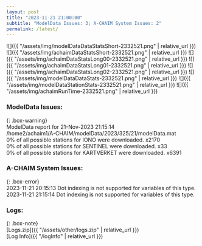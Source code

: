 ```yaml
---
layout: post
title: "2023-11-21 21:00:00"
subtitle: "ModelData Issues: 3; A-CHAIM System Issues: 2"
permalink: /latest/
---
```


![]({{ "/assets/img/modelDataDataStatsShort-2332521.png" | relative_url }})
![]({{ "/assets/img/achaimDataStatsShort-2332521.png" | relative_url }})
![]({{ "/assets/img/achaimDataStatsLong00-2332521.png" | relative_url }})
![]({{ "/assets/img/achaimDataStatsLong01-2332521.png" | relative_url }})
![]({{ "/assets/img/achaimDataStatsLong02-2332521.png" | relative_url }})
![]({{ "/assets/img/modelDataDataStats-2332521.png" | relative_url }})
![]({{ "/assets/img/modelDataStationStats-2332521.png" | relative_url }})
![]({{ "/assets/img/achaimRunTime-2332521.png" | relative_url }})


### ModelData Issues:  
  
{: .box-warning}  
 ModelData report for 21-Nov-2023 21:15:14   
 /home2/achaim1/A-CHAIM/modelData/2023/325/21/modelData.mat   
 0% of all possible stations for IONO were downloaded. x2170   
 0% of all possible stations for SENTINEL were downloaded. x33   
 0% of all possible stations for KARTVERKET were downloaded. x6391   
  
### A-CHAIM System Issues:  
  
{: .box-error}  
2023-11-21 20:15:13 Dot indexing is not supported for variables of this type.  
2023-11-21 21:15:14 Dot indexing is not supported for variables of this type.  

### Logs:  
  
{: .box-note}  
[Logs.zip]({{ "/assets/other/logs.zip" | relative_url }})  
[Log Info]({{ "/logInfo" | relative_url }})  

